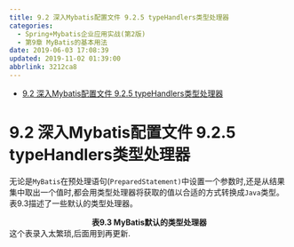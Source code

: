 ```yaml
---
title: 9.2 深入Mybatis配置文件 9.2.5 typeHandlers类型处理器
categories: 
  - Spring+Mybatis企业应用实战(第2版)
  - 第9章 MyBatis的基本用法
date: 2019-06-03 17:08:39
updated: 2019-11-02 01:39:00
abbrlink: 3212ca8
---
```

- [9.2 深入Mybatis配置文件 9.2.5 typeHandlers类型处理器](/ReadingNotes/3212ca8/#9-2-深入Mybatis配置文件-9-2-5-typeHandlers类型处理器)

<!--more-->
<script src="https://cdn.bootcss.com/jquery/3.4.0/jquery.slim.min.js"></script>
<script>$(document).ready(function () {$(".post-body > ul:nth-child(1)").hide();});</script>

<!--end-->
# 9.2 深入Mybatis配置文件 9.2.5 typeHandlers类型处理器 #
无论是`MyBatis`在预处理语句(`PreparedStatement)`中设置一个参数时,还是从结果集中取出一个值时,都会用类型处理器将获取的值以合适的方式转换成`Java`类型。表9.3描述了一些默认的类型处理器。
<center><strong>表9.3 MyBatis默认的类型处理器</strong></center>
这个表录入太繁琐,后面用到再更新.
